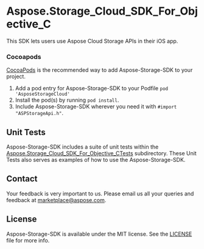 # Aspose.Storage_Cloud_SDK_For_Objective_C
This SDK lets users use Aspose Cloud Storage APIs in their iOS app.

### Cocoapods

[CocoaPods](http://cocoapods.org) is the recommended way to add Aspose-Storage-SDK to your project.

1. Add a pod entry for Aspose-Storage-SDK to your Podfile `pod 'AsposeStorageCloud'`
2. Install the pod(s) by running `pod install`.
3. Include Aspose-Storage-SDK wherever you need it with `#import "ASPStorageApi.h"`.

## Unit Tests
Aspose-Storage-SDK includes a suite of unit tests within the [Aspose.Storage_Cloud_SDK_For_Objective_CTests](https://github.com/asposetotal/Aspose_Total_Cloud/tree/master/SDKs/Aspose.Storage_Cloud_SDK_For_Objective_C/Aspose.Storage_Cloud_SDK_For_Objective_CTests/storage) subdirectory. These Unit Tests also serves as examples of how to use the Aspose-Storage-SDK.

## Contact
Your feedback is very important to us. Please email us all your queries and feedback at marketplace@aspose.com.

## License
Aspose-Storage-SDK is available under the MIT license. See the [LICENSE](https://github.com/asposetotal/Aspose_Total_Cloud/blob/master/SDKs/Aspose.Storage_Cloud_SDK_For_Objective_C/LICENSE) file for more info.
